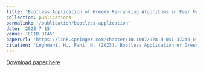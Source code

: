 ```yaml
---
title: "Bootless Application of Greedy Re-ranking Algorithms in Fair Neural Team Formation"
collection: publications
permalink: '/publication/bootless-application'
date: '2023-7-15'
venue: 'ECIR-BIAS'
paperurl: 'https://link.springer.com/chapter/10.1007/978-3-031-37249-0_9'
citation: 'Loghmani, H., Fani, H. (2023). Bootless Application of Greedy Re-ranking Algorithms in Fair Neural Team Formation. BIAS 2023. Communications in Computer and Information Science, vol 1840. Springer, Cham. https://doi.org/10.1007/978-3-031-37249-0_9'
---
```


[Download paper here](https://link.springer.com/chapter/10.1007/978-3-031-37249-0_9)
